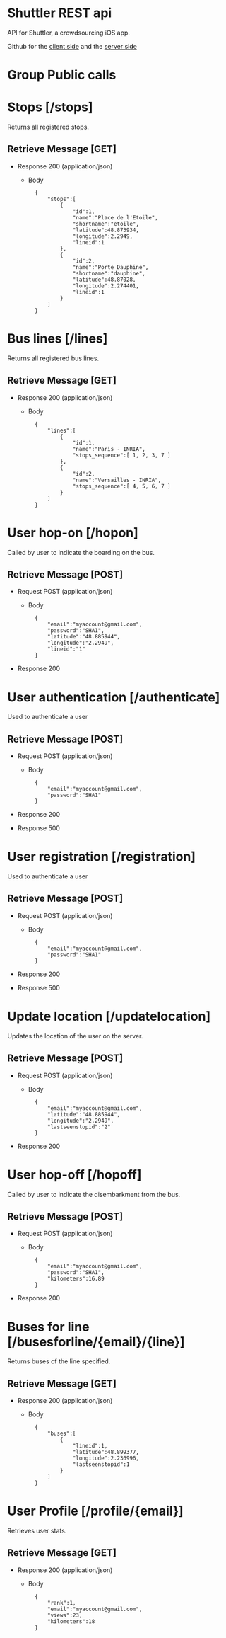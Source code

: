 # Shuttler REST api
API for Shuttler, a crowdsourcing iOS app.

Github for the [client side](https://github.com/gmathiou/shuttler) and the [server side](https://github.com/gmathiou/shuttler-server)

# Group Public calls

# Stops [/stops]
Returns all registered stops.

## Retrieve Message [GET]

+ Response 200 (application/json)

    + Body

            {
                "stops":[
                    {
                        "id":1,
                        "name":"Place de l'Etoile",
                        "shortname":"etoile",
                        "latitude":48.873934,
                        "longitude":2.2949,
                        "lineid":1
                    },
                    {
                        "id":2,
                        "name":"Porte Dauphine",
                        "shortname":"dauphine",
                        "latitude":48.87028,
                        "longitude":2.274401,
                        "lineid":1
                    }
                ]
            }

# Bus lines [/lines]
Returns all registered bus lines.

## Retrieve Message [GET]

+ Response 200 (application/json)

    + Body

            {
                "lines":[
                    {
                        "id":1,
                        "name":"Paris - INRIA",
                        "stops_sequence":[ 1, 2, 3, 7 ]
                    },
                    {
                        "id":2,
                        "name":"Versailles - INRIA",
                        "stops_sequence":[ 4, 5, 6, 7 ]
                    }
                ]
            }

# User hop-on [/hopon]
Called by user to indicate the boarding on the bus.

## Retrieve Message [POST]
+ Request POST (application/json)

    + Body

            {
                "email":"myaccount@gmail.com",
                "password":"SHA1",
                "latitude":"48.885944",
                "longitude":"2.2949",
                "lineid":"1"
            }

+ Response 200

# User authentication [/authenticate]
Used to authenticate a user

## Retrieve Message [POST]
+ Request POST (application/json)

    + Body

            {
                "email":"myaccount@gmail.com",
                "password":"SHA1"
            }

+ Response 200
+ Response 500

# User registration [/registration]
Used to authenticate a user

## Retrieve Message [POST]
+ Request POST (application/json)

    + Body

            {
                "email":"myaccount@gmail.com",
                "password":"SHA1"
            }

+ Response 200
+ Response 500

# Update location [/updatelocation]
Updates the location of the user on the server.

## Retrieve Message [POST]
+ Request POST (application/json)

    + Body

            {
                "email":"myaccount@gmail.com",
                "latitude":"48.885944",
                "longitude":"2.2949",
                "lastseenstopid":"2"
            }

+ Response 200

# User hop-off [/hopoff]
Called by user to indicate the disembarkment from the bus.

## Retrieve Message [POST]
+ Request POST (application/json)
    + Body

            {
                "email":"myaccount@gmail.com",
                "password":"SHA1",
                "kilometers":16.89
            }

+ Response 200

# Buses for line [/busesforline/{email}/{line}]
Returns buses of the line specified.

## Retrieve Message [GET]

+ Response 200 (application/json)

    + Body

            {
                "buses":[
                    {
                        "lineid":1,
                        "latitude":48.899377,
                        "longitude":2.236996,
                        "lastseenstopid":1
                    }
                ]
            }

# User Profile [/profile/{email}]
Retrieves user stats.

## Retrieve Message [GET]

+ Response 200 (application/json)

    + Body

            {
                "rank":1,
                "email":"myaccount@gmail.com",
                "views":23,
                "kilometers":18
            }
